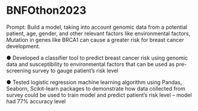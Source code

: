 # BNFOthon2023
Prompt: Build a model, taking into account genomic data from a potential patient, age, gender, and other relevant factors like environmental factors,  Mutation in genes like BRCA1 can cause a greater risk for breast cancer development. 

●	Developed a classifier tool to predict breast cancer risk using genomic data and susceptibility to environmental factors that can be used as pre-screening survey to gauge patient’s risk level

●	Tested logistic regression machine learning algorithm using Pandas, Seaborn, Scikit-learn packages to demonstrate how data collected from survey could be used to train model and predict patient’s risk level – model had 77% accuracy level

